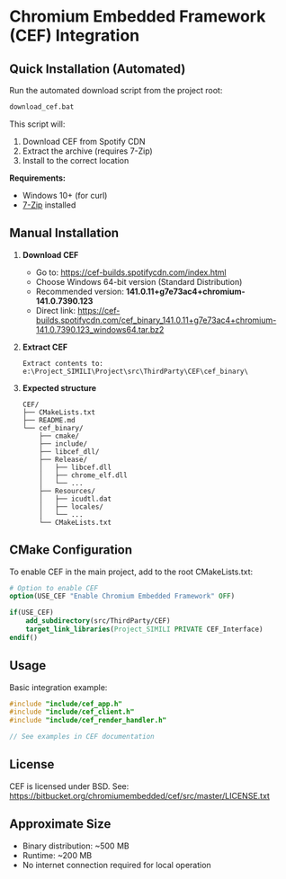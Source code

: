# Chromium Embedded Framework (CEF) Integration

## Quick Installation (Automated)

Run the automated download script from the project root:

```cmd
download_cef.bat
```

This script will:
1. Download CEF from Spotify CDN
2. Extract the archive (requires 7-Zip)
3. Install to the correct location

**Requirements:**
- Windows 10+ (for curl)
- [7-Zip](https://www.7-zip.org/download.html) installed

## Manual Installation

1. **Download CEF**
   - Go to: https://cef-builds.spotifycdn.com/index.html
   - Choose Windows 64-bit version (Standard Distribution)
   - Recommended version: **141.0.11+g7e73ac4+chromium-141.0.7390.123**
   - Direct link: https://cef-builds.spotifycdn.com/cef_binary_141.0.11+g7e73ac4+chromium-141.0.7390.123_windows64.tar.bz2

2. **Extract CEF**
   ```
   Extract contents to:
   e:\Project_SIMILI\Project\src\ThirdParty\CEF\cef_binary\
   ```

3. **Expected structure**
   ```
   CEF/
   ├── CMakeLists.txt
   ├── README.md
   └── cef_binary/
       ├── cmake/
       ├── include/
       ├── libcef_dll/
       ├── Release/
       │   ├── libcef.dll
       │   ├── chrome_elf.dll
       │   └── ...
       ├── Resources/
       │   ├── icudtl.dat
       │   ├── locales/
       │   └── ...
       └── CMakeLists.txt
   ```

## CMake Configuration

To enable CEF in the main project, add to the root CMakeLists.txt:

```cmake
# Option to enable CEF
option(USE_CEF "Enable Chromium Embedded Framework" OFF)

if(USE_CEF)
    add_subdirectory(src/ThirdParty/CEF)
    target_link_libraries(Project_SIMILI PRIVATE CEF_Interface)
endif()
```

## Usage

Basic integration example:

```cpp
#include "include/cef_app.h"
#include "include/cef_client.h"
#include "include/cef_render_handler.h"

// See examples in CEF documentation
```

## License

CEF is licensed under BSD. See: https://bitbucket.org/chromiumembedded/cef/src/master/LICENSE.txt

## Approximate Size

- Binary distribution: ~500 MB
- Runtime: ~200 MB
- No internet connection required for local operation


